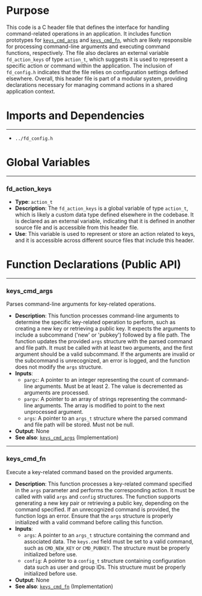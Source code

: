 # Purpose
This code is a C header file that defines the interface for handling command-related operations in an application. It includes function prototypes for [`keys_cmd_args`](#keys_cmd_args) and [`keys_cmd_fn`](#keys_cmd_fn), which are likely responsible for processing command-line arguments and executing command functions, respectively. The file also declares an external variable `fd_action_keys` of type `action_t`, which suggests it is used to represent a specific action or command within the application. The inclusion of `fd_config.h` indicates that the file relies on configuration settings defined elsewhere. Overall, this header file is part of a modular system, providing declarations necessary for managing command actions in a shared application context.
# Imports and Dependencies

---
- `../fd_config.h`


# Global Variables

---
### fd\_action\_keys
- **Type**: `action_t`
- **Description**: The `fd_action_keys` is a global variable of type `action_t`, which is likely a custom data type defined elsewhere in the codebase. It is declared as an external variable, indicating that it is defined in another source file and is accessible from this header file.
- **Use**: This variable is used to represent or store an action related to keys, and it is accessible across different source files that include this header.


# Function Declarations (Public API)

---
### keys\_cmd\_args<!-- {{#callable_declaration:keys_cmd_args}} -->
Parses command-line arguments for key-related operations.
- **Description**: This function processes command-line arguments to determine the specific key-related operation to perform, such as creating a new key or retrieving a public key. It expects the arguments to include a subcommand ('new' or 'pubkey') followed by a file path. The function updates the provided `args` structure with the parsed command and file path. It must be called with at least two arguments, and the first argument should be a valid subcommand. If the arguments are invalid or the subcommand is unrecognized, an error is logged, and the function does not modify the `args` structure.
- **Inputs**:
    - `pargc`: A pointer to an integer representing the count of command-line arguments. Must be at least 2. The value is decremented as arguments are processed.
    - `pargv`: A pointer to an array of strings representing the command-line arguments. The array is modified to point to the next unprocessed argument.
    - `args`: A pointer to an `args_t` structure where the parsed command and file path will be stored. Must not be null.
- **Output**: None
- **See also**: [`keys_cmd_args`](keys.c.driver.md#keys_cmd_args)  (Implementation)


---
### keys\_cmd\_fn<!-- {{#callable_declaration:keys_cmd_fn}} -->
Execute a key-related command based on the provided arguments.
- **Description**: This function processes a key-related command specified in the `args` parameter and performs the corresponding action. It must be called with valid `args` and `config` structures. The function supports generating a new key pair or retrieving a public key, depending on the command specified. If an unrecognized command is provided, the function logs an error. Ensure that the `args` structure is properly initialized with a valid command before calling this function.
- **Inputs**:
    - `args`: A pointer to an `args_t` structure containing the command and associated data. The `keys.cmd` field must be set to a valid command, such as `CMD_NEW_KEY` or `CMD_PUBKEY`. The structure must be properly initialized before use.
    - `config`: A pointer to a `config_t` structure containing configuration data such as user and group IDs. This structure must be properly initialized before use.
- **Output**: None
- **See also**: [`keys_cmd_fn`](keys.c.driver.md#keys_cmd_fn)  (Implementation)


